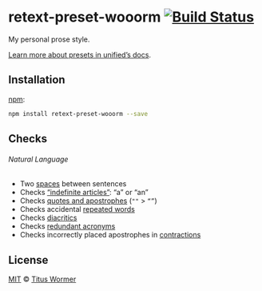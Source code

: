 # retext-preset-wooorm [![Build Status][travis-badge]][travis]

My personal prose style.

[Learn more about presets in unified’s docs][docs].

## Installation

[npm][]:

```sh
npm install retext-preset-wooorm --save
```

## Checks

###### Natural Language

*   Two [spaces][] between sentences
*   Checks [“indefinite articles”][articles]: “a” or “an”
*   Checks [quotes and apostrophes][quotes] (`""` > `“”`)
*   Checks accidental [repeated words][repeated]
*   Checks [diacritics][]
*   Checks [redundant acronyms][ras]
*   Checks incorrectly placed apostrophes in [contractions][]

## License

[MIT][license] © [Titus Wormer][author]

<!-- Definitions -->

[travis-badge]: https://img.shields.io/travis/wooorm/remark-preset-wooorm.svg

[travis]: https://travis-ci.org/wooorm/remark-preset-wooorm

[npm]: https://docs.npmjs.com/cli/install

[license]: LICENSE

[author]: http://wooorm.com

[spaces]: https://github.com/wooorm/retext-sentence-spacing

[articles]: https://github.com/wooorm/retext-indefinite-article

[quotes]: https://github.com/wooorm/retext-quotes

[repeated]: https://github.com/wooorm/retext-repeated-words

[contractions]: https://github.com/wooorm/retext-contractions

[diacritics]: https://github.com/wooorm/retext-diacritics

[ras]: https://github.com/wooorm/retext-redundant-acronyms

[docs]: https://github.com/unifiedjs/unified#preset
